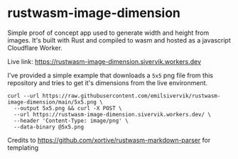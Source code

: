 # rustwasm-image-dimension
Simple proof of concept app used to generate width and height from images. It's built with Rust and compiled to wasm and hosted as a javascript Cloudflare Worker.


Live link: https://rustwasm-image-dimension.sivervik.workers.dev


I've provided a simple example that downloads a `5x5` png file from this repository and tries to get it's dimensions from the live environment.
```
curl --url https://raw.githubusercontent.com/emilsivervik/rustwasm-image-dimension/main/5x5.png \
  --output 5x5.png && curl -X POST \
  --url https://rustwasm-image-dimension.sivervik.workers.dev/ \
  --header 'Content-Type: image/png' \
  --data-binary @5x5.png
```

Credits to https://github.com/xortive/rustwasm-markdown-parser for templating
